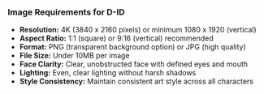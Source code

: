 ### Image Requirements for D-ID
- **Resolution:** 4K (3840 x 2160 pixels) or minimum 1080 x 1920 (vertical)
- **Aspect Ratio:** 1:1 (square) or 9:16 (vertical) recommended
- **Format:** PNG (transparent background option) or JPG (high quality)
- **File Size:** Under 10MB per image
- **Face Clarity:** Clear, unobstructed face with defined eyes and mouth
- **Lighting:** Even, clear lighting without harsh shadows
- **Style Consistency:** Maintain consistent art style across all characters
